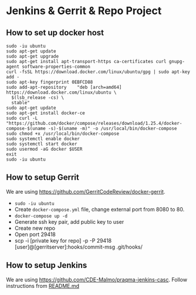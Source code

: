 # Jenkins & Gerrit & Repo Project

## How to set up docker host

```
sudo -iu ubuntu
sudo apt-get update
sudo apt-get upgrade
sudo apt-get install apt-transport-https ca-certificates curl gnupg-agent software-properties-common
curl -fsSL https://download.docker.com/linux/ubuntu/gpg | sudo apt-key add -
sudo apt-key fingerprint 0EBFCD88
sudo add-apt-repository    "deb [arch=amd64] https://download.docker.com/linux/ubuntu \
  $(lsb_release -cs) \
  stable"
sudo apt-get update
sudo apt-get install docker-ce
sudo curl -L "https://github.com/docker/compose/releases/download/1.25.4/docker-compose-$(uname -s)-$(uname -m)" -o /usr/local/bin/docker-compose
sudo chmod +x /usr/local/bin/docker-compose
sudo systemctl enable docker
sudo systemctl start docker
sudo usermod -aG docker $USER
exit
sudo -iu ubuntu
```

## How to setup Gerrit

We are using https://github.com/GerritCodeReview/docker-gerrit.

- `sudo -iu ubuntu`
- Create `docker-compose.yml` file, change external port from 8080 to 80.
- `docker-compose up -d`
- Generate ssh key pair, add public key to user
- Create new repo
- Open port 29418
- scp -i [private key for repo] -p -P 29418 [user]@[gerritserver]:hooks/commit-msg .git/hooks/


## How to setup Jenkins

We are using https://github.com/CDE-Malmo/praqma-jenkins-casc. 
Follow instructions from [README.md](https://github.com/CDE-Malmo/praqma-jenkins-casc/blob/master/README.md)

